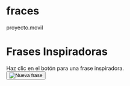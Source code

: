 # fraces
proyecto.movil
<!DOCTYPE html>
<html lang="en">
<head>
  <meta charset="UTF-8">
  <meta name="viewport" content="width=device-width, initial-scale=1.0">
  <title>Frases Inspiradoras</title>
  <link rel="stylesheet" href="styles.css">
</head>
<body>
  <h1>Frases Inspiradoras</h1>
  <div id="quote-box">
    <div id="quote">Haz clic en el botón para una frase inspiradora.</div>
    <div id="author"></div>
  </div>
  <!-- Botón con una imagen dentro -->
  <button id="new-quote-btn" onclick="generateQuote()">
    <img src="img.png" alt="Nueva frase" />
  </button>
  <script src="script.js"></script>
</body>
</html>

